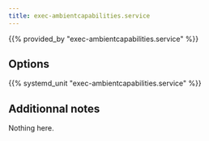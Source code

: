 ```yaml
---
title: exec-ambientcapabilities.service
---
```


{{% provided_by "exec-ambientcapabilities.service" %}}

## Options

{{% systemd_unit "exec-ambientcapabilities.service" %}}

## Additionnal notes

Nothing here.